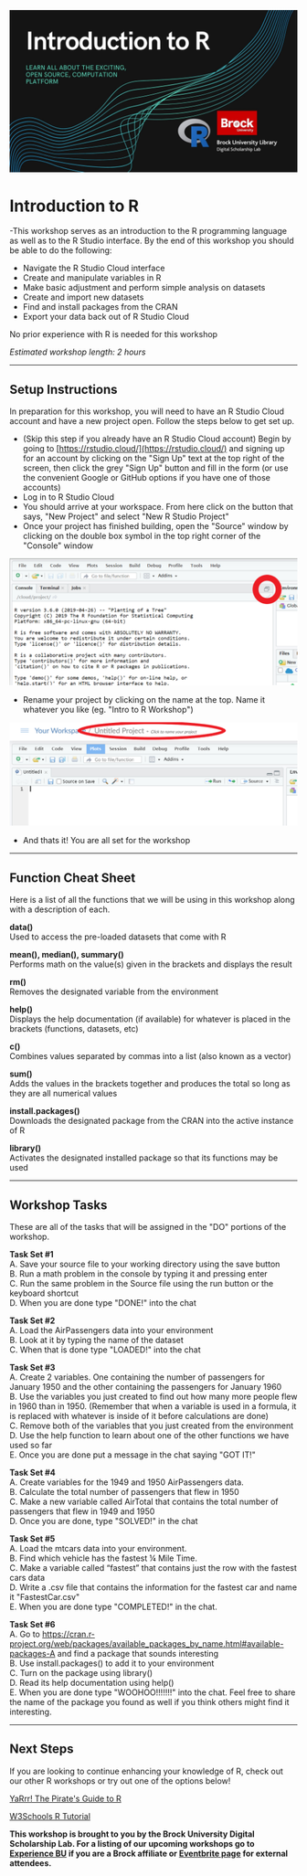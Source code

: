 ![Tool Logo](Intro-R.jpg)


# Introduction to R
-This workshop serves as an introduction to the R programming language as well as to the R Studio interface. By the end of this workshop you should be able to do the following:
 - Navigate the R Studio Cloud interface
 - Create and manipulate variables in R
 - Make basic adjustment and perform simple analysis on datasets
 - Create and import new datasets
 - Find and install packages from the CRAN
 - Export your data back out of R Studio Cloud

No prior experience with R is needed for this workshop
  
*Estimated workshop length: 2 hours*
  
---
  
## Setup Instructions
In preparation for this workshop, you will need to have an R Studio Cloud account and have a new project open.  Follow the steps below to get set up.

- (Skip this step if you already have an R Studio Cloud account) Begin by going to [https://rstudio.cloud/](https://rstudio.cloud/) and signing up for an account by clicking on the "Sign Up" text at the top right of the screen, then click the grey "Sign Up" button and fill in the form (or use the convenient Google or GitHub options if you have one of those accounts)
- Log in to R Studio Cloud
- You should arrive at your workspace.  From here click on the button that says, "New Project" and select "New R Studio Project"
- Once your project has finished building, open the "Source" window by clicking on the double box symbol in the top right corner of the "Console" window

![Source Button Location](sourcebutton.png)

 - Rename your project by clicking on the name at the top.  Name it whatever you like (eg. "Intro to R Workshop")

![Title Change](projecttitle.png)

 - And thats it!  You are all set for the workshop
   
 ---
   
## Function Cheat Sheet
Here is a list of all the functions that we will be using in this workshop along with a description of each.

**data()**  
Used to access the pre-loaded datasets that come with R

**mean(), median(), summary()**  
Performs math on the value(s) given in the brackets and displays the result  

**rm()**  
Removes the designated variable from the environment

**help()**  
Displays the help documentation (if available) for whatever is placed in the brackets (functions, datasets, etc)

**c()**  
Combines values separated by commas into a list (also known as a vector)

**sum()**  
Adds the values in the brackets together and produces the total so long as they are all numerical values

**install.packages()**  
Downloads the designated package from the CRAN into the active instance of R

**library()**  
Activates the designated installed package so that its functions may be used
  
---
  
## Workshop Tasks
These are all of the tasks that will be assigned in the "DO" portions of the workshop.

**Task Set #1**  
A. Save your source file to your working directory using the save button  
B. Run a math problem in the console by typing it and pressing enter  
C. Run the same problem in the Source file using the run button or the keyboard shortcut  
D. When you are done type "DONE!" into the chat  
  
**Task Set #2**  
A. Load the AirPassengers data into your environment  
B. Look at it by typing the name of the dataset  
C. When that is done type "LOADED!" into the chat  
  
**Task Set #3**  
A. Create 2 variables.  One containing the number of passengers for January 1950 and the other containing the passengers for January 1960  
B. Use the variables you just created to find out how many more people flew in 1960 than in 1950.  (Remember that when a variable is used in a formula, it is replaced with whatever is inside of it before calculations are done)  
C. Remove both of the variables that you just created from the environment  
D. Use the help function to learn about one of the other functions we have used so far  
E. Once you are done put a message in the chat saying "GOT IT!"  
  
**Task Set #4**  
A. Create variables for the 1949 and 1950 AirPassengers data.  
B. Calculate the total number of passengers that flew in 1950  
C. Make a new variable called AirTotal that contains the total number of passengers that flew in 1949 and 1950  
D. Once you are done, type "SOLVED!" in the chat  
  
**Task Set #5**  
A. Load the mtcars data into your environment.  
B. Find which vehicle has the fastest ¼ Mile Time.  
C. Make a variable called “fastest” that contains just the row with the fastest cars data  
D. Write a .csv file that contains the information for the fastest car and name it "FastestCar.csv"  
E. When you are done type "COMPLETED!" in the chat.  
  
**Task Set #6**  
A. Go to https://cran.r-project.org/web/packages/available_packages_by_name.html#available-packages-A and find a package that sounds interesting  
B. Use install.packages() to add it to your environment  
C. Turn on the package using library()  
D. Read its help documentation using help()  
E. When you are done type "WOOHOO!!!!!!!" into the chat.  Feel free to share the name of the package you found as well if you think others might find it interesting.  
  
---
  
## Next Steps
If you are looking to continue enhancing your knowledge of R, check out our other R workshops or try out one of the options below!

[YaRrr! The Pirate's Guide to R](https://bookdown.org/ndphillips/YaRrr/)   
  
[W3Schools R Tutorial](https://www.w3schools.com/r/default.asp)
  
   
   
 

  
**This workshop is brought to you by the Brock University Digital Scholarship Lab.  For a listing of our upcoming workshops go to [Experience BU](https://experiencebu.brocku.ca/organization/dsl) if you are a Brock affiliate or [Eventbrite page](https://www.eventbrite.ca/o/brock-university-digital-scholarship-lab-21661627350) for external attendees.**






